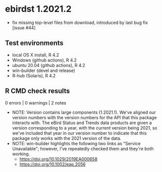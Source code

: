 # ebirdst 1.2021.2

- fix missing top-level files from download, introduced by last bug fix [issue #44]

## Test environments

- local OS X install, R 4.2
- Windows (github actions), R 4.2
- ubuntu 20.04 (github actions), R 4.2
- win-builder (devel and release)
- R-hub (Solaris), R 4.2

## R CMD check results

0 errors | 0 warnings | 2 notes

- NOTE: Version contains large components (1.2021.1). We've aligned our version numbers with the version numbers for the API that this package interacts with. The eBird Status and Trends data products are given a version corresponding to a year, with the current version being 2021, so we've included that year in our version number to indicate that this package only works with the 2021 version of the data.
- NOTE: win-builder highlights the following two links as "Service Unavailable"; however, I've repeatedly checked them and they're both working.
  - https://doi.org/10.1029/2019EA000658
  - https://doi.org/10.1002/eap.2056
